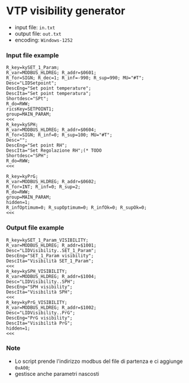 
# VTP visibility generator

 - input file: `in.txt`
 - output file: `out.txt`
 - encoding: `Windows-1252`

### Input file example

```
R_key=kySET_1_Param;
R_var=MODBUS_HLDREG; R_addr=$0601;
R_for=SIGN; R_dec=1; R_inf=-990; R_sup=990; MU="#T";
Desc="LIDSetpoint";
DescEng="Set point temperature";
DescIta="Set point temperatura";
Shortdesc="SPt";
R_do=RWW;
ricsKey=SETPOINT1;
group=MAIN_PARAM;
<<<
R_key=kySPH;
R_var=MODBUS_HLDREG; R_addr=$0604;
R_for=SIGN; R_inf=0; R_sup=100; MU="#T";
Desc="";
DescEng="Set point RH";
DescIta="Set Regolazione RH";(* TODO
Shortdesc="SPH";
R_do=RWW;
<<<

R_key=kyPrG;
R_var=MODBUS_HLDREG; R_addr=$0602;
R_for=INT; R_inf=0; R_sup=2;
R_do=RWW;
group=MAIN_PARAM;
hidden=1;
R_infOptimum=0; R_supOptimum=0; R_infOk=0; R_supOk=0;
<<<
```

### Output file example

```
R_key=kySET_1_Param_VISIBILITY;
R_var=MODBUS_HLDREG; R_addr=$1001;
Desc="LIDVisibility..SET_1_Param";
DescEng="SET_1_Param visibility";
DescIta="Visibilità SET_1_Param";
<<<
R_key=kySPH_VISIBILITY;
R_var=MODBUS_HLDREG; R_addr=$1004;
Desc="LIDVisibility..SPH";
DescEng="SPH visibility";
DescIta="Visibilità SPH";
<<<
R_key=kyPrG_VISIBILITY;
R_var=MODBUS_HLDREG; R_addr=$1002;
Desc="LIDVisibility..PrG";
DescEng="PrG visibility";
DescIta="Visibilità PrG";
hidden=1;
<<<
```

### Note

 - Lo script prende l'indirizzo modbus del file di partenza e ci aggiunge `0xA00`;
 - gestisce anche parametri nascosti
